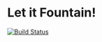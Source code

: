 Let it Fountain!
================

[![Build Status](https://travis-ci.org/Let-it-Fountain/lif-blender-addon.svg)](https://travis-ci.org/Let-it-Fountain/lif-blender-addon)